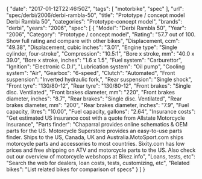 {
    "date": "2017-01-12T22:46:50Z",
    "tags": [
        "motorbike",
        "spec"
    ],
    "url": "spec\/derbi\/2006\/derbi-rambla-50",
    "title": "Prototype \/ concept model Derbi Rambla 50",
    "categories": "Prototype-concept model",
    "brands": "derbi",
    "years": "2006",
    "spec": [
        {
            "Model": "Derbi Rambla 50",
            "Year": "2006",
            "Category": "Prototype \/ concept model",
            "Rating": "57.7 out of 100. Show full rating and compare with other bikes",
            "Displacement, ccm": "49.38",
            "Displacement, cubic inches": "3.01",
            "Engine type": "Single cylinder, four-stroke",
            "Compression": "10.5:1",
            "Bore x stroke, mm": "40.0 x 39.0",
            "Bore x stroke, inches": "1.6 x 1.5",
            "Fuel system": "Carburettor",
            "Ignition": "Electronic C.D.I",
            "Lubrication system": "Oil pump",
            "Cooling system": "Air",
            "Gearbox": "6-speed",
            "Clutch": "Automated",
            "Front suspension": "Inverted hydraulic fork,",
            "Rear suspension": "Single shock",
            "Front tyre": "130\/80-12",
            "Rear tyre": "130\/80-12",
            "Front brakes": "Single disc. Ventilated",
            "Front brakes diameter, mm": "220",
            "Front brakes diameter, inches": "8.7",
            "Rear brakes": "Single disc. Ventilated",
            "Rear brakes diameter, mm": "200",
            "Rear brakes diameter, inches": "7.9",
            "Fuel capacity, litres": "10.00",
            "Fuel capacity, gallons": "2.64",
            "Insurance costs": "Get estimated US insurance cost with a quote from Allstate Motorcycle Insurance",
            "Parts finder": "Chaparral provides online schematics & OEM parts for the US.   Motorcycle Superstore provides an easy-to-use parts finder. Ships to the US, Canada, UK and Australia.MotoSport.com ships motorcycle parts and accessories to most countries.    Sixity.com has low prices and free shipping on ATV and motorcycle parts to the US. Also check out our overview of motorcycle webshops at Bikez.info",
            "Loans, tests, etc": "Search the web for dealers, loan costs, tests, customizing, etc",
            "Related bikes": "List related bikes for comparison of specs"
        }
    ]
}